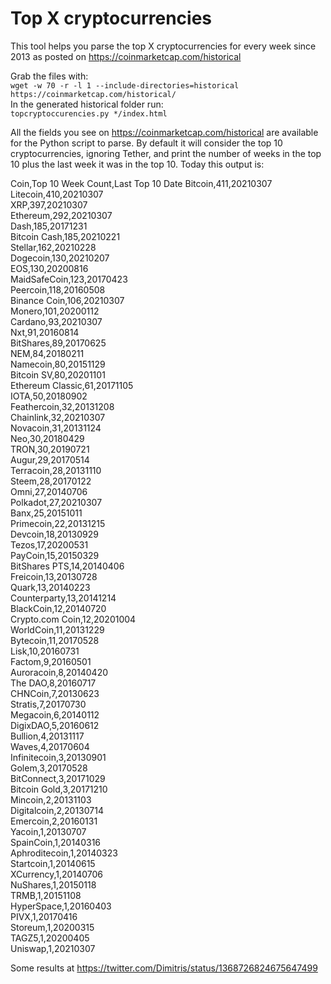 # Top X cryptocurrencies

This tool helps you parse the top X cryptocurrencies for every week since 2013 as posted on https://coinmarketcap.com/historical

Grab the files with:  
`wget -w 70 -r -l 1 --include-directories=historical https://coinmarketcap.com/historical/`  
In the generated historical folder run:  
`topcryptoccurencies.py */index.html`

All the fields you see on https://coinmarketcap.com/historical are available for the Python script to parse. By default it will consider the top 10 cryptocurrencies, ignoring Tether, and print the number of weeks in the top 10 plus the last week it was in the top 10. Today this output is:

Coin,Top 10 Week Count,Last Top 10 Date
Bitcoin,411,20210307  
Litecoin,410,20210307  
XRP,397,20210307  
Ethereum,292,20210307  
Dash,185,20171231  
Bitcoin Cash,185,20210221  
Stellar,162,20210228  
Dogecoin,130,20210207  
EOS,130,20200816  
MaidSafeCoin,123,20170423  
Peercoin,118,20160508  
Binance Coin,106,20210307  
Monero,101,20200112  
Cardano,93,20210307  
Nxt,91,20160814  
BitShares,89,20170625  
NEM,84,20180211  
Namecoin,80,20151129  
Bitcoin SV,80,20201101  
Ethereum Classic,61,20171105  
IOTA,50,20180902  
Feathercoin,32,20131208  
Chainlink,32,20210307  
Novacoin,31,20131124  
Neo,30,20180429  
TRON,30,20190721  
Augur,29,20170514  
Terracoin,28,20131110  
Steem,28,20170122  
Omni,27,20140706  
Polkadot,27,20210307  
Banx,25,20151011  
Primecoin,22,20131215  
Devcoin,18,20130929  
Tezos,17,20200531  
PayCoin,15,20150329  
BitShares PTS,14,20140406  
Freicoin,13,20130728  
Quark,13,20140223  
Counterparty,13,20141214  
BlackCoin,12,20140720  
Crypto.com Coin,12,20201004  
WorldCoin,11,20131229  
Bytecoin,11,20170528  
Lisk,10,20160731  
Factom,9,20160501  
Auroracoin,8,20140420  
The DAO,8,20160717  
CHNCoin,7,20130623  
Stratis,7,20170730  
Megacoin,6,20140112  
DigixDAO,5,20160612  
Bullion,4,20131117  
Waves,4,20170604  
Infinitecoin,3,20130901  
Golem,3,20170528  
BitConnect,3,20171029  
Bitcoin Gold,3,20171210  
Mincoin,2,20131103  
Digitalcoin,2,20130714  
Emercoin,2,20160131  
Yacoin,1,20130707  
SpainCoin,1,20140316  
Aphroditecoin,1,20140323  
Startcoin,1,20140615  
XCurrency,1,20140706  
NuShares,1,20150118  
TRMB,1,20151108  
HyperSpace,1,20160403  
PIVX,1,20170416  
Storeum,1,20200315  
TAGZ5,1,20200405  
Uniswap,1,20210307  

Some results at https://twitter.com/Dimitris/status/1368726824675647499
